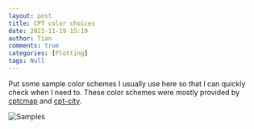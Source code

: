 ```yaml
---
layout: post
title: CPT color choices
date: 2021-11-19 15:19
author: Tian
comments: true
categories: [Plotting]
tags: Null
---
```


Put some sample color schemes I usually use here so that I can quickly check when I need to.
These color schemes were mostly provided by [cptcmap](https://github.com/kakearney/cptcmap-pkg) and [cpt-city](http://soliton.vm.bytemark.co.uk/pub/cpt-city/index.html).

![Samples](https://simhydro.com/notebook/images/cpt_samples.png)


